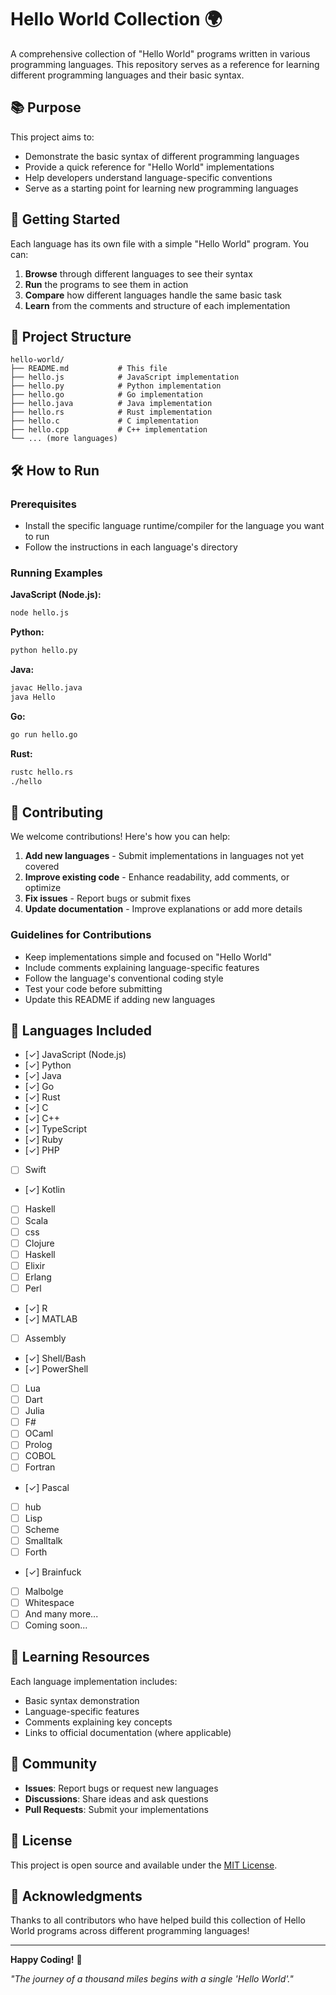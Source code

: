 # Hello World Collection 🌍

A comprehensive collection of "Hello World" programs written in various programming languages. This repository serves as a reference for learning different programming languages and their basic syntax.

## 📚 Purpose

This project aims to:

- Demonstrate the basic syntax of different programming languages
- Provide a quick reference for "Hello World" implementations
- Help developers understand language-specific conventions
- Serve as a starting point for learning new programming languages

## 🚀 Getting Started

Each language has its own file with a simple "Hello World" program. You can:

1. **Browse** through different languages to see their syntax
2. **Run** the programs to see them in action
3. **Compare** how different languages handle the same basic task
4. **Learn** from the comments and structure of each implementation

## 📁 Project Structure

```
hello-world/
├── README.md           # This file
├── hello.js            # JavaScript implementation
├── hello.py            # Python implementation
├── hello.go            # Go implementation
├── hello.java          # Java implementation
├── hello.rs            # Rust implementation
├── hello.c             # C implementation
├── hello.cpp           # C++ implementation
└── ... (more languages)
```

## 🛠️ How to Run

### Prerequisites

- Install the specific language runtime/compiler for the language you want to run
- Follow the instructions in each language's directory

### Running Examples

**JavaScript (Node.js):**

```bash
node hello.js
```

**Python:**

```bash
python hello.py
```

**Java:**

```bash
javac Hello.java
java Hello
```

**Go:**

```bash
go run hello.go
```

**Rust:**

```bash
rustc hello.rs
./hello
```

## 📝 Contributing

We welcome contributions! Here's how you can help:

1. **Add new languages** - Submit implementations in languages not yet covered
2. **Improve existing code** - Enhance readability, add comments, or optimize
3. **Fix issues** - Report bugs or submit fixes
4. **Update documentation** - Improve explanations or add more details

### Guidelines for Contributions

- Keep implementations simple and focused on "Hello World"
- Include comments explaining language-specific features
- Follow the language's conventional coding style
- Test your code before submitting
- Update this README if adding new languages

## 🌟 Languages Included

- [✓] JavaScript (Node.js)
- [✓] Python
- [✓] Java
- [✓] Go
- [✓] Rust
- [✓] C
- [✓] C++
- [✓] TypeScript
- [✓] Ruby
- [✓] PHP
- [ ] Swift
- [✓] Kotlin 
- [ ] Haskell
- [ ] Scala
- [ ] css
- [ ] Clojure
- [ ] Haskell
- [ ] Elixir
- [ ] Erlang
- [ ] Perl
- [✓] R
- [✓] MATLAB
- [ ] Assembly
- [✓] Shell/Bash
- [✓] PowerShell
- [ ] Lua
- [ ] Dart
- [ ] Julia
- [ ] F#
- [ ] OCaml
- [ ] Prolog
- [ ] COBOL
- [ ] Fortran
- [✓] Pascal
- [ ] hub 
- [ ] Lisp
- [ ] Scheme
- [ ] Smalltalk
- [ ] Forth
- [✓] Brainfuck
- [ ] Malbolge
- [ ] Whitespace
- [ ] And many more...
- [ ] Coming soon...

## 📖 Learning Resources

Each language implementation includes:

- Basic syntax demonstration
- Language-specific features
- Comments explaining key concepts
- Links to official documentation (where applicable)

## 🤝 Community

- **Issues**: Report bugs or request new languages
- **Discussions**: Share ideas and ask questions
- **Pull Requests**: Submit your implementations

## 📄 License

This project is open source and available under the [MIT License](LICENSE).

## 🙏 Acknowledgments

Thanks to all contributors who have helped build this collection of Hello World programs across different programming languages!

---

**Happy Coding!** 🎉

_"The journey of a thousand miles begins with a single 'Hello World'."_
